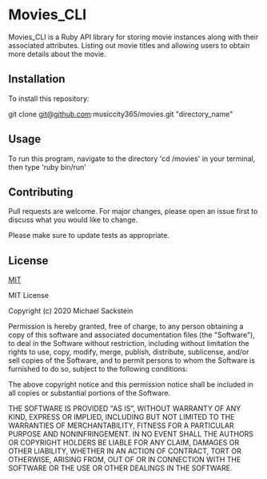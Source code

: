 # Movies_CLI

Movies_CLI is a Ruby API library for storing movie instances along with their associated attributes. Listing out movie titles and allowing users to obtain more details about the movie.

## Installation

To install this repository:

git clone git@github.com:musiccity365/movies.git "directory_name"

## Usage

To run this program, navigate to the directory 'cd /movies' in your terminal, then type 'ruby bin/run'

## Contributing

Pull requests are welcome. For major changes, please open an issue first to discuss what you would like to change.

Please make sure to update tests as appropriate.

## License

[MIT](https://choosealicense.com/licenses/mit/)

MIT License

Copyright (c) 2020 Michael Sackstein

Permission is hereby granted, free of charge, to any person obtaining a copy
of this software and associated documentation files (the "Software"), to deal
in the Software without restriction, including without limitation the rights
to use, copy, modify, merge, publish, distribute, sublicense, and/or sell
copies of the Software, and to permit persons to whom the Software is
furnished to do so, subject to the following conditions:

The above copyright notice and this permission notice shall be included in all
copies or substantial portions of the Software.

THE SOFTWARE IS PROVIDED "AS IS", WITHOUT WARRANTY OF ANY KIND, EXPRESS OR
IMPLIED, INCLUDING BUT NOT LIMITED TO THE WARRANTIES OF MERCHANTABILITY,
FITNESS FOR A PARTICULAR PURPOSE AND NONINFRINGEMENT. IN NO EVENT SHALL THE
AUTHORS OR COPYRIGHT HOLDERS BE LIABLE FOR ANY CLAIM, DAMAGES OR OTHER
LIABILITY, WHETHER IN AN ACTION OF CONTRACT, TORT OR OTHERWISE, ARISING FROM,
OUT OF OR IN CONNECTION WITH THE SOFTWARE OR THE USE OR OTHER DEALINGS IN THE
SOFTWARE.
